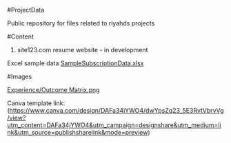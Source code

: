 #ProjectData

Public repository for files related to riyahds projects

#Content

1. site123.com resume website - in development

Excel sample data
[SampleSubscriptionData.xlsx](https://github.com/riyahds/ProjectData/blob/main/SampleSubscriptionData.xlsx)

#Images

[Experience/Outcome Matrix.png](https://github.com/riyahds/ProjectData/blob/main/ExperienceOutcomeMatrix.png)

Canva template link: (https://www.canva.com/design/DAFa34jYWO4/dwYpsZq23_5E3RvtVbrvVg/view?utm_content=DAFa34jYWO4&utm_campaign=designshare&utm_medium=link&utm_source=publishsharelink&mode=preview)
